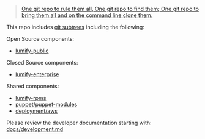 > [One git repo to rule them all, One git repo to find them; One git repo to bring them all
and on the command line clone them.](http://en.wikipedia.org/wiki/The_one_ring#Inscription)

This repo includes [git subtrees](https://github.com/git/git/blob/master/contrib/subtree/git-subtree.txt)
including the following:

Open Source components:

- [lumify-public](https://github.com/altamiracorp/lumify)

Closed Source components:

- [lumify-enterprise](https://github.com/altamiracorp/lumify-enterprise)

Shared components:

- [lumify-rpms](https://github.com/altamiracorp/lumify-rpms)
- [puppet/puppet-modules](https://github.com/altamiracorp/puppt-modules)
- [deployment/aws](https://github.com/dsingley/aws)

Please review the developer documentation starting with: [docs/development.md](docs/development.md)
